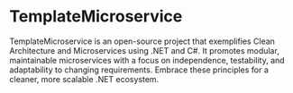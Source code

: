 # TemplateMicroservice
TemplateMicroservice is an open-source project that exemplifies Clean Architecture and Microservices using .NET and C#. It promotes modular, maintainable microservices with a focus on independence, testability, and adaptability to changing requirements. Embrace these principles for a cleaner, more scalable .NET ecosystem.
